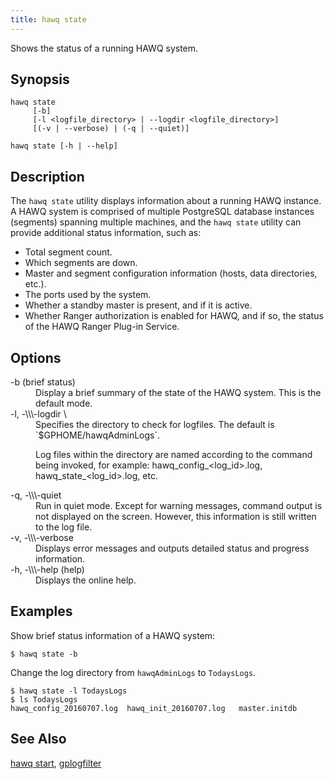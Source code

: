 ```yaml
---
title: hawq state
---
```


<!--
Licensed to the Apache Software Foundation (ASF) under one
or more contributor license agreements.  See the NOTICE file
distributed with this work for additional information
regarding copyright ownership.  The ASF licenses this file
to you under the Apache License, Version 2.0 (the
"License"); you may not use this file except in compliance
with the License.  You may obtain a copy of the License at

  http://www.apache.org/licenses/LICENSE-2.0

Unless required by applicable law or agreed to in writing,
software distributed under the License is distributed on an
"AS IS" BASIS, WITHOUT WARRANTIES OR CONDITIONS OF ANY
KIND, either express or implied.  See the License for the
specific language governing permissions and limitations
under the License.
-->

Shows the status of a running HAWQ system.

## Synopsis<a id="topic1__section2"></a>

``` pre
hawq state 
     [-b]
     [-l <logfile_directory> | --logdir <logfile_directory>]
     [(-v | --verbose) | (-q | --quiet)]  
     
hawq state [-h | --help]
```

## Description<a id="topic1__section3"></a>

The `hawq state` utility displays information about a running HAWQ instance. A HAWQ system is comprised of multiple PostgreSQL database instances (segments) spanning multiple machines, and the `hawq state` utility can provide additional status information, such as:

-   Total segment count.
-   Which segments are down.
-   Master and segment configuration information (hosts, data directories, etc.).
-   The ports used by the system.
-   Whether a standby master is present, and if it is active.
-   Whether Ranger authorization is enabled for HAWQ, and if so, the status of the HAWQ Ranger Plug-in Service.

## Options<a id="topic1__section4"></a>

<dt>-b (brief status)  </dt>
<dd>Display a brief summary of the state of the HAWQ system. This is the default mode.</dd>

<dt>-l, -\\\-logdir \<logfile\_directory\>  </dt>
<dd>Specifies the directory to check for logfiles. The default is `$GPHOME/hawqAdminLogs`. 

Log files within the directory are named according to the command being invoked, for example:  hawq\_config\_\<log\_id\>.log, hawq\_state\_\<log\_id\>.log, etc.</dd>

<dt>-q, -\\\-quiet  </dt>
<dd>Run in quiet mode. Except for warning messages, command output is not displayed on the screen. However, this information is still written to the log file.</dd>

<dt>-v, -\\\-verbose  </dt>
<dd>Displays error messages and outputs detailed status and progress information.</dd>

<dt>-h, -\\\-help (help)  </dt>
<dd>Displays the online help.</dd>

## Examples<a id="topic1__section6"></a>

Show brief status information of a HAWQ system:

``` shell
$ hawq state -b
```

Change the log directory from `hawqAdminLogs` to `TodaysLogs`.

```shell
$ hawq state -l TodaysLogs
$ ls TodaysLogs
hawq_config_20160707.log  hawq_init_20160707.log   master.initdb
```

## See Also<a id="topic1__section7"></a>

[hawq start](hawqstart.html#topic1), [gplogfilter](gplogfilter.html#topic1)
